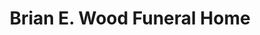 ---
title: "Brian E. Wood Funeral Home"
url: /owen-sound/brian-e-wood-funeral-home/
shop: funeral directors
---